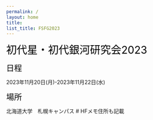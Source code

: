 ```yaml
---
permalink: /
layout: home
title: 
list_title: FSFG2023
---
```


<span style="font-size: 200%; color: black;">初代星・初代銀河研究会2023 </span> 

<span style="font-size: 150%; color: black;">日程 </span> 

2023年11月20日(月)-2023年11月22日(水)
<br>

<span style="font-size: 150%; color: black;">場所 </span> 

北海道大学　札幌キャンパス # HFメモ住所も記載

